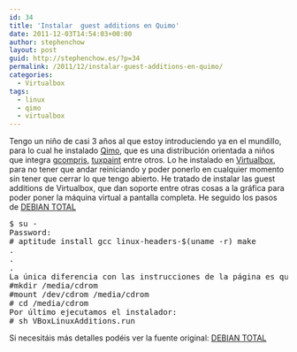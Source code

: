 ```yaml
---
id: 34
title: 'Instalar  guest additions en Quimo'
date: 2011-12-03T14:54:03+00:00
author: stephenchow
layout: post
guid: http://stephenchow.es/?p=34
permalink: /2011/12/instalar-guest-additions-en-quimo/
categories:
  - Virtualbox
tags:
  - linux
  - qimo
  - virtualbox
---
```

Tengo un niño de casi 3 años al que estoy introduciendo ya en el mundillo, para lo cual he instalado <a href="http://www.qimo4kids.com/" title="Qimo" target="_blank">Qimo</a>, que es una distribución orientada a niños que integra <a href="http://gcompris.net/-es-" title="Gcompris" target="_blank">gcompris</a>, <a href="http://tuxpaint.org/?lang=es" title="TuxPaint" target="_blank">tuxpaint</a> entre otros. Lo he instalado en <a href="https://www.virtualbox.org/" title="VirtualBox" target="_blank">Virtualbox</a>, para no tener que andar reiniciando y poder ponerlo en cualquier momento sin tener que cerrar lo que tengo abierto. He tratado de instalar las guest additions de Virtualbox, que dan soporte entre otras cosas a la gráfica para poder poner la máquina virtual a pantalla completa. He seguido los pasos de <a href="http://debiantotal.blogspot.com/2007/10/virtualbox-instalar-guest-additions.html" title="Debian total" target="_blank">DEBIAN TOTAL</a>

<pre>$ su -
Password:
# aptitude install gcc linux-headers-$(uname -r) make
.
.
.
La única diferencia con las instrucciones de la página es que he tenido que montar el cdrom primero:
#mkdir /media/cdrom
#mount /dev/cdrom /media/cdrom
# cd /media/cdrom
Por último ejecutamos el instalador:
# sh VBoxLinuxAdditions.run
</pre>

Si necesitáis más detalles podéis ver la fuente original: <a href="http://debiantotal.blogspot.com/2007/10/virtualbox-instalar-guest-additions.html" title="Debian total" target="_blank">DEBIAN TOTAL</a>